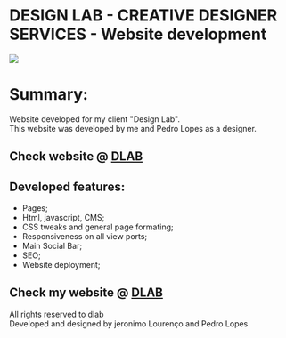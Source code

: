 # DESIGN LAB - CREATIVE DESIGNER SERVICES - Website development

<img src="https://i.imgur.com/TrWh18E.jpg">

<h1>Summary:</h1>

<p>Website developed for my client "Design Lab". <br/> This website was developed by me and Pedro Lopes as a designer.</p>

<h2>Check website @ <a href="https://dlab.pt" target="_blank"> DLAB </a>  </h2>

<h2> Developed features: </h2>
<ul>
<li>Pages;</li>
<li>Html, javascript, CMS;</li>
<li>CSS tweaks and general page formating;</li>
<li>Responsiveness on all view ports;</li>
<li>Main Social Bar;</li>
<li>SEO;</li>
<li>Website deployment;</li>
</ul>

	
<h2>Check my website @ <a href="https://dlab.pt" target="_blank"> DLAB </a>  </h2>

<p>All rights reserved to dlab<br/>
Developed and designed by jeronimo Lourenço and Pedro Lopes</p>
